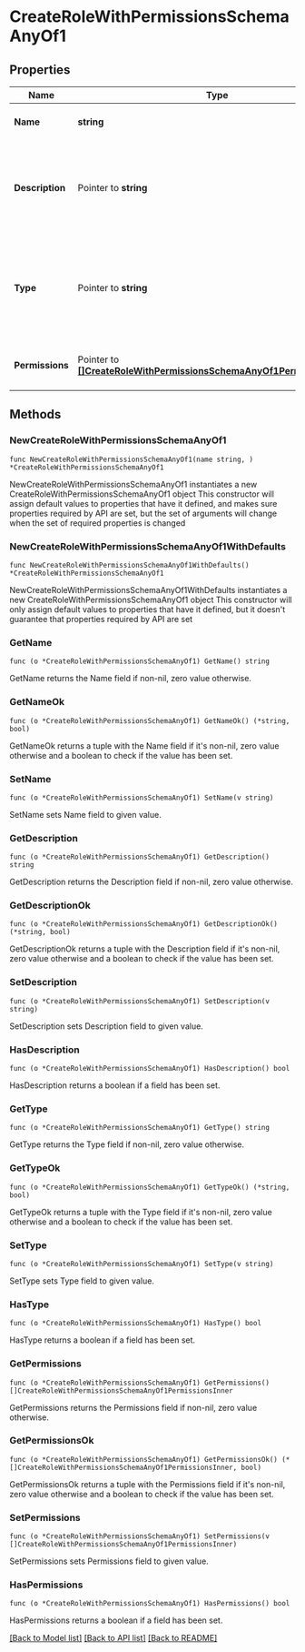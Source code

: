 # CreateRoleWithPermissionsSchemaAnyOf1

## Properties

Name | Type | Description | Notes
------------ | ------------- | ------------- | -------------
**Name** | **string** | The name of the custom role | 
**Description** | Pointer to **string** | A more detailed description of the custom role and what use it&#39;s intended for | [optional] 
**Type** | Pointer to **string** | [Custom project roles](https://docs.getunleash.io/reference/rbac#custom-project-roles) contain a specific set of permissions for project resources. | [optional] 
**Permissions** | Pointer to [**[]CreateRoleWithPermissionsSchemaAnyOf1PermissionsInner**](CreateRoleWithPermissionsSchemaAnyOf1PermissionsInner.md) | A list of permissions assigned to this role | [optional] 

## Methods

### NewCreateRoleWithPermissionsSchemaAnyOf1

`func NewCreateRoleWithPermissionsSchemaAnyOf1(name string, ) *CreateRoleWithPermissionsSchemaAnyOf1`

NewCreateRoleWithPermissionsSchemaAnyOf1 instantiates a new CreateRoleWithPermissionsSchemaAnyOf1 object
This constructor will assign default values to properties that have it defined,
and makes sure properties required by API are set, but the set of arguments
will change when the set of required properties is changed

### NewCreateRoleWithPermissionsSchemaAnyOf1WithDefaults

`func NewCreateRoleWithPermissionsSchemaAnyOf1WithDefaults() *CreateRoleWithPermissionsSchemaAnyOf1`

NewCreateRoleWithPermissionsSchemaAnyOf1WithDefaults instantiates a new CreateRoleWithPermissionsSchemaAnyOf1 object
This constructor will only assign default values to properties that have it defined,
but it doesn't guarantee that properties required by API are set

### GetName

`func (o *CreateRoleWithPermissionsSchemaAnyOf1) GetName() string`

GetName returns the Name field if non-nil, zero value otherwise.

### GetNameOk

`func (o *CreateRoleWithPermissionsSchemaAnyOf1) GetNameOk() (*string, bool)`

GetNameOk returns a tuple with the Name field if it's non-nil, zero value otherwise
and a boolean to check if the value has been set.

### SetName

`func (o *CreateRoleWithPermissionsSchemaAnyOf1) SetName(v string)`

SetName sets Name field to given value.


### GetDescription

`func (o *CreateRoleWithPermissionsSchemaAnyOf1) GetDescription() string`

GetDescription returns the Description field if non-nil, zero value otherwise.

### GetDescriptionOk

`func (o *CreateRoleWithPermissionsSchemaAnyOf1) GetDescriptionOk() (*string, bool)`

GetDescriptionOk returns a tuple with the Description field if it's non-nil, zero value otherwise
and a boolean to check if the value has been set.

### SetDescription

`func (o *CreateRoleWithPermissionsSchemaAnyOf1) SetDescription(v string)`

SetDescription sets Description field to given value.

### HasDescription

`func (o *CreateRoleWithPermissionsSchemaAnyOf1) HasDescription() bool`

HasDescription returns a boolean if a field has been set.

### GetType

`func (o *CreateRoleWithPermissionsSchemaAnyOf1) GetType() string`

GetType returns the Type field if non-nil, zero value otherwise.

### GetTypeOk

`func (o *CreateRoleWithPermissionsSchemaAnyOf1) GetTypeOk() (*string, bool)`

GetTypeOk returns a tuple with the Type field if it's non-nil, zero value otherwise
and a boolean to check if the value has been set.

### SetType

`func (o *CreateRoleWithPermissionsSchemaAnyOf1) SetType(v string)`

SetType sets Type field to given value.

### HasType

`func (o *CreateRoleWithPermissionsSchemaAnyOf1) HasType() bool`

HasType returns a boolean if a field has been set.

### GetPermissions

`func (o *CreateRoleWithPermissionsSchemaAnyOf1) GetPermissions() []CreateRoleWithPermissionsSchemaAnyOf1PermissionsInner`

GetPermissions returns the Permissions field if non-nil, zero value otherwise.

### GetPermissionsOk

`func (o *CreateRoleWithPermissionsSchemaAnyOf1) GetPermissionsOk() (*[]CreateRoleWithPermissionsSchemaAnyOf1PermissionsInner, bool)`

GetPermissionsOk returns a tuple with the Permissions field if it's non-nil, zero value otherwise
and a boolean to check if the value has been set.

### SetPermissions

`func (o *CreateRoleWithPermissionsSchemaAnyOf1) SetPermissions(v []CreateRoleWithPermissionsSchemaAnyOf1PermissionsInner)`

SetPermissions sets Permissions field to given value.

### HasPermissions

`func (o *CreateRoleWithPermissionsSchemaAnyOf1) HasPermissions() bool`

HasPermissions returns a boolean if a field has been set.


[[Back to Model list]](../README.md#documentation-for-models) [[Back to API list]](../README.md#documentation-for-api-endpoints) [[Back to README]](../README.md)


